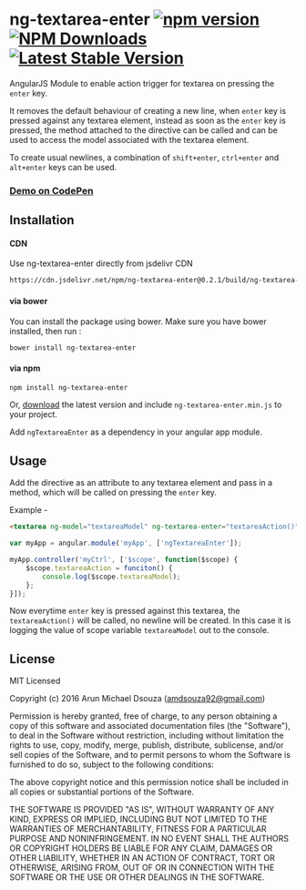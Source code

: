 # ng-textarea-enter [![npm version](https://badge.fury.io/js/ng-textarea-enter.svg)](https://badge.fury.io/js/ng-textarea-enter) [![NPM Downloads](https://img.shields.io/npm/dm/ng-textarea-enter.svg?style=flat-square)](https://www.npmjs.com/package/ng-textarea-enter) [![Latest Stable Version](https://img.shields.io/bower/v/ng-textarea-enter.svg?style=flat-square)](http://bower.io/search/?q=ng-textarea-enter)

AngularJS Module to enable action trigger for textarea on pressing the ``enter`` key. 

It removes the default behaviour of creating a new line, when ``enter`` key is pressed against any textarea element, instead as soon as the ``enter`` key is pressed, the method attached to the directive can be called and can be used to access the model associated with the textarea element. 

To create usual newlines, a combination of ``shift+enter``, ``ctrl+enter`` and ``alt+enter`` keys can be used.

### [Demo on CodePen](http://codepen.io/amdsouza92/pen/pyNMjQ)

## Installation

#### CDN 

Use ng-textarea-enter directly from jsdelivr CDN

```html
https://cdn.jsdelivr.net/npm/ng-textarea-enter@0.2.1/build/ng-textarea-enter.min.js
```

#### via bower

You can install the package using bower. Make sure you have bower installed, then run : 

```html
bower install ng-textarea-enter
```

#### via npm

```html
npm install ng-textarea-enter
```

Or, [download](https://github.com/ArunMichaelDsouza/ng-textarea-enter/releases) the latest version and include ``ng-textarea-enter.min.js`` to your project.

Add ``ngTextareaEnter`` as a dependency in your angular app module.

## Usage

Add the directive as an attribute to any textarea element and pass in a method, which will be called on pressing the ``enter`` key.

Example - 
```html
<textarea ng-model="textareaModel" ng-textarea-enter="textareaAction()"></textarea>
```

```javascript
var myApp = angular.module('myApp', ['ngTextareaEnter']);

myApp.controller('myCtrl', ['$scope', function($scope) {
    $scope.textareaAction = funciton() {
    	console.log($scope.textareaModel);
	};
}]);
```

Now everytime ``enter`` key is pressed against this textarea, the ``textareaAction()`` will be called, no newline will be created. In this case it is logging the value of scope variable ``textareaModel`` out to the console.

## License

MIT Licensed

Copyright (c) 2016 Arun Michael Dsouza (amdsouza92@gmail.com)

Permission is hereby granted, free of charge, to any person obtaining a copy of this software and associated documentation files (the "Software"), to deal in the Software without restriction, including without limitation the rights to use, copy, modify, merge, publish, distribute, sublicense, and/or sell copies of the Software, and to permit persons to whom the Software is furnished to do so, subject to the following conditions:

The above copyright notice and this permission notice shall be included in all copies or substantial portions of the Software.

THE SOFTWARE IS PROVIDED "AS IS", WITHOUT WARRANTY OF ANY KIND, EXPRESS OR IMPLIED, INCLUDING BUT NOT LIMITED TO THE WARRANTIES OF MERCHANTABILITY, FITNESS FOR A PARTICULAR PURPOSE AND NONINFRINGEMENT. IN NO EVENT SHALL THE AUTHORS OR COPYRIGHT HOLDERS BE LIABLE FOR ANY CLAIM, DAMAGES OR OTHER LIABILITY, WHETHER IN AN ACTION OF CONTRACT, TORT OR OTHERWISE, ARISING FROM, OUT OF OR IN CONNECTION WITH THE SOFTWARE OR THE USE OR OTHER DEALINGS IN THE SOFTWARE.


